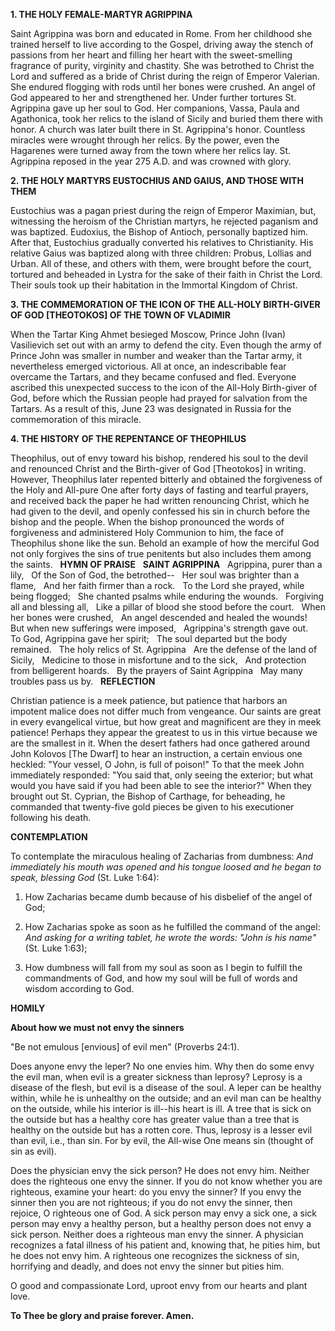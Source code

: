 
**1. THE HOLY FEMALE-MARTYR AGRIPPINA**

Saint Agrippina was born and educated in Rome. From her childhood she trained herself to live according to the Gospel, driving away the stench of passions from her heart and filling her heart with the sweet-smelling fragrance of purity, virginity and chastity. She was betrothed to Christ the Lord and suffered as a bride of Christ during the reign of Emperor Valerian. She endured flogging with rods until her bones were crushed. An angel of God appeared to her and strengthened her. Under further tortures St. Agrippina gave up her soul to God. Her companions, Vassa, Paula and Agathonica, took her relics to the island of Sicily and buried them there with honor. A church was later built there in St. Agrippina's honor. Countless miracles were wrought through her relics. By the power, even the Hagarenes were turned away from the town where her relics lay. St. Agrippina reposed in the year 275 A.D. and was crowned with glory.

**2. THE HOLY MARTYRS EUSTOCHIUS AND GAIUS, AND THOSE WITH THEM**

Eustochius was a pagan priest during the reign of Emperor Maximian, but, witnessing the heroism of the Christian martyrs, he rejected paganism and was baptized. Eudoxius, the Bishop of Antioch, personally baptized him. After that, Eustochius gradually converted his relatives to Christianity. His relative Gaius was baptized along with three children: Probus, Lollias and Urban. All of these, and others with them, were brought before the court, tortured and beheaded in Lystra for the sake of their faith in Christ the Lord. Their souls took up their habitation in the Immortal Kingdom of Christ.

**3. THE COMMEMORATION OF THE ICON OF THE ALL-HOLY BIRTH-GIVER OF GOD [THEOTOKOS] OF THE TOWN OF VLADIMIR**

When the Tartar King Ahmet besieged Moscow, Prince John (Ivan) Vasilievich set out with an army to defend the city. Even though the army of Prince John was smaller in number and weaker than the Tartar army, it nevertheless emerged victorious. All at once, an indescribable fear overcame the Tartars, and they became confused and fled. Everyone ascribed this unexpected success to the icon of the All-Holy Birth-giver of God, before which the Russian people had prayed for salvation from the Tartars. As a result of this, June 23 was designated in Russia for the commemoration of this miracle.

**4. THE HISTORY OF THE REPENTANCE OF THEOPHILUS**

Theophilus, out of envy toward his bishop, rendered his soul to the devil and renounced Christ and the Birth-giver of God [Theotokos] in writing. However, Theophilus later repented bitterly and obtained the forgiveness of the Holy and All-pure One after forty days of fasting and tearful prayers, and received back the paper he had written renouncing Christ, which he had given to the devil, and openly confessed his sin in church before the bishop and the people. When the bishop pronounced the words of forgiveness and administered Holy Communion to him, the face of Theophilus shone like the sun. Behold an example of how the merciful God not only forgives the sins of true penitents but also includes them among the saints.
 
**HYMN OF PRAISE**
 
**SAINT AGRIPPINA**
 
Agrippina, purer than a lily,
 
Of the Son of God, the betrothed--
 
Her soul was brighter than a flame,
 
And her faith firmer than a rock.
 
To the Lord she prayed, while being flogged;
 
She chanted psalms while enduring the wounds.
 
Forgiving all and blessing all,
 
Like a pillar of blood she stood before the court.
 
When her bones were crushed,
 
An angel descended and healed the wounds!
 
But when new sufferings were imposed,
 
Agrippina's strength gave out.
 
To God, Agrippina gave her spirit;
 
The soul departed but the body remained.
 
The holy relics of St. Agrippina
 
Are the defense of the land of Sicily,
 
Medicine to those in misfortune and to the sick,
 
And protection from belligerent hoards.
 
By the prayers of Saint Agrippina
 
May many troubles pass us by.
 
**REFLECTION**
 

Christian patience is a meek patience, but patience that harbors an impotent malice does not differ much from vengeance. Our saints are great in every evangelical virtue, but how great and magnificent are they in meek patience! Perhaps they appear the greatest to us in this virtue because we are the smallest in it. When the desert fathers had once gathered around John Kolovos [The Dwarf] to hear an instruction, a certain envious one heckled: "Your vessel, O John, is full of poison!" To that the meek John immediately responded: "You said that, only seeing the exterior; but what would you have said if you had been able to see the interior?" When they brought out St. Cyprian, the Bishop of Carthage, for beheading, he commanded that twenty-five gold pieces be given to his executioner following his death.

**CONTEMPLATION**

To contemplate the miraculous healing of Zacharias from dumbness: *And immediately his mouth was opened and his tongue loosed and he began to speak, blessing God* (St. Luke 1:64):

1.  How Zacharias became dumb because of his disbelief of the angel of God;

1.  How Zacharias spoke as soon as he fulfilled the command of the angel: *And asking for a writing tablet, he wrote the words: "John is his name"* (St. Luke 1:63);

1.  How dumbness will fall from my soul as soon as I begin to fulfill the commandments of God, and how my soul will be full of words and wisdom according to God.

**HOMILY**

**About how we must not envy the sinners**

"Be not emulous [envious] of evil men" (Proverbs 24:1).

Does anyone envy the leper? No one envies him. Why then do some envy the evil man, when evil is a greater sickness than leprosy? Leprosy is a disease of the flesh, but evil is a disease of the soul. A leper can be healthy within, while he is unhealthy on the outside; and an evil man can be healthy on the outside, while his interior is ill--his heart is ill. A tree that is sick on the outside but has a healthy core has greater value than a tree that is healthy on the outside but has a rotten core. Thus, leprosy is a lesser evil than evil, i.e., than sin. For by evil, the All-wise One means sin (thought of sin as evil).

Does the physician envy the sick person? He does not envy him. Neither does the righteous one envy the sinner. If you do not know whether you are righteous, examine your heart: do you envy the sinner? If you envy the sinner then you are not righteous; if you do not envy the sinner, then rejoice, O righteous one of God. A sick person may envy a sick one, a sick person may envy a healthy person, but a healthy person does not envy a sick person. Neither does a righteous man envy the sinner. A physician recognizes a fatal illness of his patient and, knowing that, he pities him, but he does not envy him. A righteous one recognizes the sickness of sin, horrifying and deadly, and does not envy the sinner but pities him.

O good and compassionate Lord, uproot envy from our hearts and plant love.

**To Thee be glory and praise forever. Amen.**
